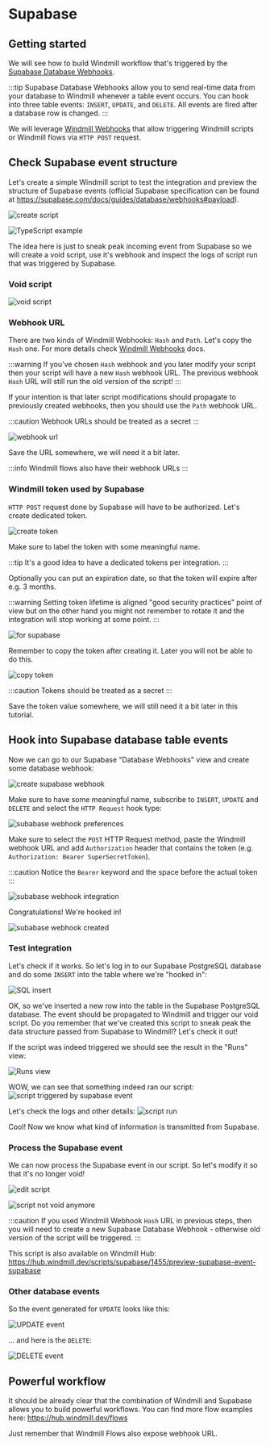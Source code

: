 # Supabase

## Getting started

We will see how to build Windmill workflow that's triggered by the
[Supabase Database Webhooks](https://supabase.com/docs/guides/database/webhooks).

:::tip Supabase Database Webhooks allow you to send real-time data from your
database to Windmill whenever a table event occurs. You can hook into three
table events: `INSERT`, `UPDATE`, and `DELETE`. All events are fired after a
database row is changed. :::

We will leverage [Windmill Webhooks](../../core_concepts/4_webhooks/index.md)
that allow triggering Windmill scripts or Windmill flows via `HTTP POST`
request.

## Check Supabase event structure

Let's create a simple Windmill script to test the integration and preview the
structure of Supabase events (official Supabase specification can be found at
https://supabase.com/docs/guides/database/webhooks#payload).

![create script](./create-a-script.png)

![TypeScript example](./typescript-example.png)

The idea here is just to sneak peak incoming event from Supabase so we will
create a void script, use it's webhook and inspect the logs of script run that
was triggered by Supabase.

### Void script

![void script](./void-script.png)

### Webhook URL

There are two kinds of Windmill Webhooks: `Hash` and `Path`. Let's copy the
`Hash` one. For more details check
[Windmill Webhooks](../../core_concepts/4_webhooks/index.md) docs.

:::warning If you've chosen `Hash` webhook and you later modify your script then
your script will have a new `Hash` webhook URL. The previous webhook `Hash` URL
will still run the old version of the script! :::

If your intention is that later script modifications should propagate to
previously created webhooks, then you should use the `Path` webhook URL.

:::caution Webhook URLs should be treated as a secret :::

![webhook url](./webhook-url.png)

Save the URL somewhere, we will need it a bit later.

:::info Windmill flows also have their webhook URLs :::

### Windmill token used by Supabase

`HTTP POST` request done by Supabase will have to be authorized. Let's create
dedicated token.

![create token](./create-token.png)

Make sure to label the token with some meaningful name.

:::tip It's a good idea to have a dedicated tokens per integration. :::

Optionally you can put an expiration date, so that the token will expire after
e.g. 3 months.

:::warning Setting token lifetime is aligned "good security practices" point of
view but on the other hand you might not remember to rotate it and the
integration will stop working at some point. :::

![for supabase](./create-token-for-supabase.png)

Remember to copy the token after creating it. Later you will not be able to do
this.

![copy token](./copy-token.png)

:::caution Tokens should be treated as a secret :::

Save the token value somewhere, we will still need it a bit later in this
tutorial.

## Hook into Supabase database table events

Now we can go to our Supabase "Database Webhooks" view and create some database
webhook:

![create supabase webhook](./supabase-webhook-01.png)

Make sure to have some meaningful name, subscribe to `INSERT`, `UPDATE` and
`DELETE` and select the `HTTP Request` hook type:

![subabase webhook preferences](./supabase-webhook-02.png)

Make sure to select the `POST` HTTP Request method, paste the Windmill webhook
URL and add `Authorization` header that contains the token (e.g.
`Authorization: Bearer SuperSecretToken`).

:::caution Notice the `Bearer` keyword and the space before the actual token :::

![subabase webhook integration](./supabase-webhook-03.png)

Congratulations! We're hooked in!

![subabase webhook created](./supabase-webhook-04.png)

### Test integration

Let's check if it works. So let's log in to our Supabase PostgreSQL database and
do some `INSERT` into the table where we're "hooked in":

![SQL insert](./test-integration-01.png)

OK, so we've inserted a new row into the table in the Supabase PostgreSQL
database. The event should be propagated to Windmill and trigger our void
script. Do you remember that we've created this script to sneak peak the data
structure passed from Supabase to Windmill? Let's check it out!

If the script was indeed triggered we should see the result in the "Runs" view:

![Runs view](./test-integration-02.png)

WOW, we can see that something indeed ran our script:
![script triggered by supabase event](./test-integration-03.png)

Let's check the logs and other details: ![script run](./test-integration-04.png)

Cool! Now we know what kind of information is transmitted from Supabase.

### Process the Supabase event

We can now process the Supabase event in our script. So let's modify it so that
it's no longer void!

![edit script](./void-script-not-anymore-01.png)

![script not void anymore](./void-script-not-anymore-02.png)

:::caution If you used Windmill Webhook `Hash` URL in previous steps, then you
will need to create a new Supabase Database Webhook - otherwise old version of
the script will be triggered. :::

This script is also available on Windmill Hub:
https://hub.windmill.dev/scripts/supabase/1455/preview-supabase-event-supabase

### Other database events

So the event generated for `UPDATE` looks like this:

![UPDATE event](./test-integration-05.png)

... and here is the `DELETE`:

![DELETE event](./test-integration-06.png)

## Powerful workflow

It should be already clear that the combination of Windmill and Supabase allows
you to build powerful workflows. You can find more flow examples here:
<https://hub.windmill.dev/flows>

Just remember that Windmill Flows also expose webhook URL.
